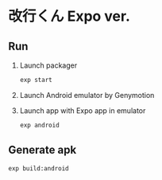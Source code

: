 # 改行くん Expo ver.

## Run

1. Launch packager
    ```sh
    exp start
    ```

1. Launch Android emulator by Genymotion

1. Launch app with Expo app in emulator
    ```sh
    exp android
    ```
## Generate apk

```sh
exp build:android
```
